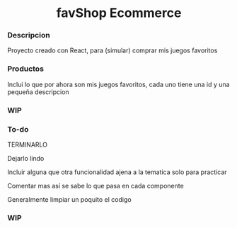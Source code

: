 <h1 align="center">favShop Ecommerce</h1>

### Descripcion

Proyecto creado con React, para (simular) comprar mis juegos favoritos

### Productos

Inclui lo que por ahora son mis juegos favoritos, cada uno tiene una id y una pequeña descripcion

### WIP

### To-do

TERMINARLO

Dejarlo lindo

Incluir alguna que otra funcionalidad ajena a la tematica solo para practicar

Comentar mas así se sabe lo que pasa en cada componente

Generalmente limpiar un poquito el codigo
### WIP
